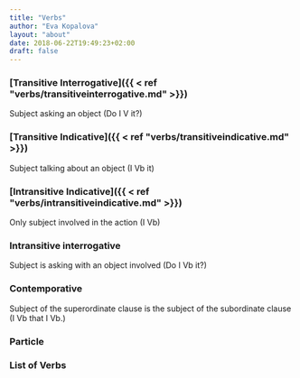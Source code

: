 ```yaml
---
title: "Verbs"
author: "Eva Kopalova"
layout: "about"
date: 2018-06-22T19:49:23+02:00
draft: false 
---
```

### [Transitive Interrogative]({{ < ref "verbs/transitiveinterrogative.md" >}})
Subject asking an object (Do I V it?)

### [Transitive Indicative]({{ < ref "verbs/transitiveindicative.md" >}})
Subject talking about an object (I Vb it)

### [Intransitive Indicative]({{ < ref "verbs/intransitiveindicative.md" >}})
Only subject involved in the action (I Vb)

### Intransitive interrogative
Subject is asking with an object involved (Do I Vb it?)

### Contemporative
Subject of the superordinate clause is the subject of the subordinate clause (I Vb that I Vb.)

### Particle

### List of Verbs

